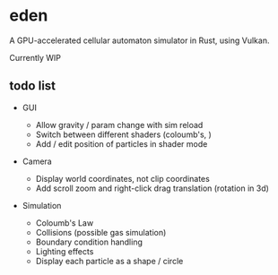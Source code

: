 # eden
A GPU-accelerated cellular automaton simulator in Rust, using Vulkan.

Currently WIP

## todo list
- GUI 
    - Allow gravity / param change with sim reload
    - Switch between different shaders (coloumb's, )
    - Add / edit position of particles in shader mode
  
- Camera
  - Display world coordinates, not clip coordinates
  - Add scroll zoom and right-click drag translation (rotation in 3d)


- Simulation
  - Coloumb's Law
  - Collisions (possible gas simulation)
  - Boundary condition handling
  - Lighting effects
  - Display each particle as a shape / circle


